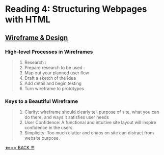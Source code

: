 # Reading 4: Structuring Webpages with HTML

## [Wireframe & Design](https://careerfoundry.com/en/blog/ux-design/how-to-create-your-first-wireframe)

### High-level Processes in Wireframes

> 1. Research :
> 2. Prepare research to be used :
> 3. Map out your planned user flow
> 4. Draft a sketch of the idea
> 5. Add detail and begin testing
> 6. Turn wireframe to prototypes

### Keys to a Beautiful Wireframe

> 1. Clarity: wireframe should clearly tell purpose of site, what you can do there, and ways it satisfies user needs
> 2. User Confidence: A functional and intuitive site layout will inspire confidence in the users. 
> 3. Simplicity: Too much clutter and chaos on site can distract from website purpose.

[<==== BACK !!!](README.md)